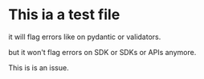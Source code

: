 

# This ia a test file

it will flag errors like on pydantic or validators.

but it won't flag errors on SDK or SDKs or APIs anymore.

This is is an issue.
